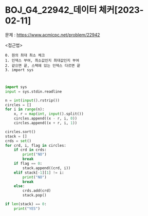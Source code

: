 # BOJ_G4_22942_데이터 체커[2023-02-11] </br>
문제 : https://www.acmicpc.net/problem/22942

<접근법>
```
0. 원의 최대 최소 체크
1. 인덱스 부여, 최소값인지 최대값인지 부여
2. 같으면 끝, 스택에 있는 인덱스 다르면 끝
3. import sys
```

```python


import sys
input = sys.stdin.readline

n = int(input().rstrip())
circles = []
for i in range(n):
    x, r = map(int, input().split())
    circles.append((x - r, i, 0))
    circles.append((x + r, i, 1))

circles.sort()
stack = []
crds = set()
for crd, i, flag in circles:
    if crd in crds:
        print("NO")
        break
    if flag == 0:
        stack.append((crd, i))
    elif stack[-1][1] != i:
        print("NO")
        break
    else:
        crds.add(crd)
        stack.pop()

if len(stack) == 0:
    print("YES")
```
